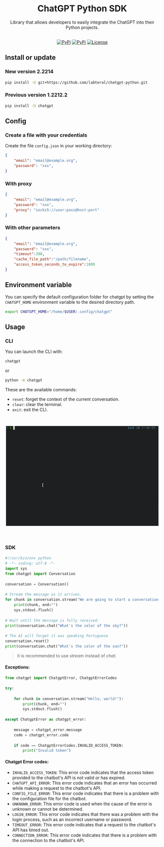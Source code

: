 <h1 align="center">ChatGPT Python SDK</h1>
<p align="center">
    Library that allows developers to easily integrate the ChatGPT into their Python projects.
    <br />
    <br />
</p>
<p align="center">
    <a href="https://github.com/labteral/chatgpt-python/issues"><img alt="PyPi" src="https://img.shields.io/github/issues/labteral/chatgpt-python.svg?style=flat-square"></a>
    <a href="https://pypi.python.org/pypi/chatgpt/"><img alt="PyPi" src="https://img.shields.io/pypi/v/chatgpt.svg?style=flat-square"></a>
    <a href="https://github.com/labteral/chatgpt-python/blob/master/LICENSE"><img alt="License" src="https://img.shields.io/github/license/labteral/chatgpt-python.svg?style=flat-square"></a>
</p>


## Install or update
### New version 2.2214
```bash
pip install -U git+https://github.com/labteral/chatgpt-python.git
```
### Previous version 1.2212.2
```bash
pip install -U chatgpt
```

## Config
### Create a file with your credentials

Create the file `config.json` in your working directory: 
```json
{
    "email": "email@example.org",
    "password": "xxx",
}
```

### With proxy
```json
{
    "email": "email@example.org",
    "password": "xxx",
    "proxy": "socks5://user:pass@host:port"
}
```

### With other parameters
```json
{
    "email": "email@example.org",
    "password": "xxx",
    "timeout":300,
    "cache_file_path":"/path/filename",
    "access_token_seconds_to_expire":1800
}
```

## Environment variable
You can specify the default configuration folder for chatgpt by setting the `CHATGPT_HOME` environment variable to the desired directory path.

```bash
export CHATGPT_HOME="/home/$USER/.config/chatgpt"
```


## Usage
### CLI
You can launch the CLI with:
```bash
chatgpt
```
or
```bash
python -m chatgpt
```

These are the available commands:
- `reset`: forget the context of the current conversation.
- `clear`: clear the terminal.
- `exit`: exit the CLI.

<br/>

<div style="padding:0.2em;padding-top:0">

![](img/cli_example.gif)

</div>
<br>

### SDK
```python
#!/usr/bin/env python
# -*- coding: utf-8 -*-
import sys
from chatgpt import Conversation

conversation = Conversation()

# Stream the message as it arrives.
for chunk in conversation.stream("We are going to start a conversation. I will speak English and you will speak Portuguese."):
    print(chunk, end="")
    sys.stdout.flush()

# Wait until the message is fully received.
print(conversation.chat("What's the color of the sky?"))

# The AI will forget it was speaking Portuguese
conversation.reset()
print(conversation.chat("What's the color of the sun?"))

```
> it is recommended to use *stream* instead of *chat*.
#### **Exceptions**:

```python
from chatgpt import ChatgptError, ChatgptErrorCodes

try:

    for chunk in conversation.stream("Hello, world!"):
        print(chunk, end="")
        sys.stdout.flush()

except ChatgptError as chatgpt_error:

    message = chatgpt_error.message
    code = chatgpt_error.code

    if code == ChatgptErrorCodes.INVALID_ACCESS_TOKEN:
        print("Invalid token")

```


#### **Chatgpt Error codes:**

- `INVALID_ACCESS_TOKEN`: This error code indicates that the access token provided to the chatbot's API is not valid or has expired.
- `CHATGPT_API_ERROR`: This error code indicates that an error has occurred while making a request to the chatbot's API.
- `CONFIG_FILE_ERROR`: This error code indicates that there is a problem with the configuration file for the chatbot.
- `UNKNOWN_ERROR`: This error code is used when the cause of the error is unknown or cannot be determined.
- `LOGIN_ERROR`: This error code indicates that there was a problem with the login process, such as an incorrect username or password.
- `TIMEOUT_ERROR`: This error code indicates that a request to the chatbot's API has timed out.
- `CONNECTION_ERROR`: This error code indicates that there is a problem with the connection to the chatbot's API.
